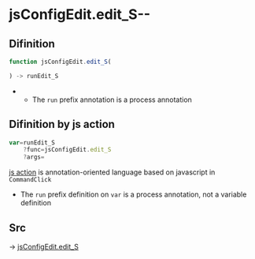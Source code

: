 # jsConfigEdit.edit_S--

## Difinition

```js.js
function jsConfigEdit.edit_S(

) -> runEdit_S
```

- - The `run` prefix annotation is a process annotation


## Difinition by js action

```js.js
var=runEdit_S
	?func=jsConfigEdit.edit_S
	?args=

```

[js action](#) is annotation-oriented language based on javascript in `CommandClick`

- The `run` prefix definition on `var` is a process annotation, not a variable definition

## Src

-> [jsConfigEdit.edit_S](https://github.com/puutaro/CommandClick/blob/master/app/src/main/java/com/puutaro/commandclick/fragment_lib/terminal_fragment/js_interface/system/JsConfigEdit.kt#L11)



